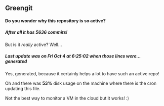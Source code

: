 ## Greengit

#### Do you wonder why this repository is so active?

##### After all it has 5636 commits!

But is it *really* active? Well...

##### Last update was on Fri Oct 4 at 6:25:02 when those lines were... generated

Yes, generated, because it certainly helps a lot to have such an active repo!

Oh and there was **53%** disk usage on the machine
where there is the cron updating this file.

Not the best way to monitor a VM in the cloud but it works! :)
